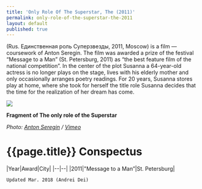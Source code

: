 ```yaml
---
title: 'Only Role Of The Superstar, The (2011)'
permalink: only-role-of-the-superstar-the-2011
layout: default
published: true
---
```


(Rus. Единственная роль Суперзвезды, 2011, Moscow) is a film — coursework of Anton Seregin. The film was awarded a prize of the festival “Message to a Man” (St. Petersburg, 2011) as “the best feature film of the national competition”. In the center of the plot Susanna a 64-year-old actress is no longer plays on the stage, lives with his elderly mother and only occasionally arranges poetry readings. For 20 years, Susanna stores play at home, where she took for herself the title role Susanna decides that the time for the realization of her dream has come.

![](/encyclopedia/images/role.png)

**Fragment of The only role of the Superstar**

*Photo: [Anton Seregin](index) / [Vimeo](index)*

# {{page.title}} Conspectus

|Year|Award|City|
|--|--|
|2011|"Message to a Man”|St. Petersburg|

`Updated Mar. 2018 (Andrei Dei)`
